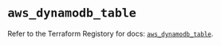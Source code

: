 # `aws_dynamodb_table`

Refer to the Terraform Registory for docs: [`aws_dynamodb_table`](https://registry.terraform.io/providers/hashicorp/aws/3.76.1/docs/resources/dynamodb_table).
